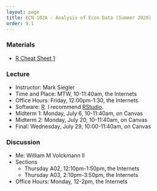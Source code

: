 ```yaml
---
layout: page
title: ECN 102A - Analysis of Econ Data (Summer 2020)
order: 9.1
---
```


### Materials
* [R Cheat Sheet 1](102-Rsheet-01.pdf)

### Lecture
* Instructor: Mark Siegler
* Time and Place: MTW, 10-11:40am, the Internets
* Office Hours: Friday, 12:00pm-1:30, the Internets
* Software: [R](https://cloud.r-project.org/). I recommend [RStudio](https://rstudio.com/products/rstudio/download/).
* Midterm 1: Monday, July 6, 10-11:40am, on Canvas
* Midterm 2: Monday, July 20, 10-11:40am, on Canvas
* Final: Wednesday, July 29, 10:00-11:40am, on Canvas

### Discussion
* Me: William M Volckmann II
* Sections
  * Thursday A02, 12:10pm-1:50pm, the Internets
  * Thursday A03, 2:10pm-3:50pm, the Internets
* Office Hours: Monday, 12-2pm, the Internets
